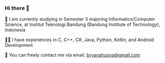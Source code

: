 ### Hi there 👋
🏫 I am currently studying in Semester 3 majoring Informatics/Computer Science, at Institut Teknologi Bandung (Bandung Institute of Technology), Indonesia

👩‍💻 I have experiences in C, C++, C#, Java, Python, Kotlin, and Android Development

📧 You can freely contact me via email, bryanahusna@gmail.com
<!--
**bryanahusna/bryanahusna** is a ✨ _special_ ✨ repository because its `README.md` (this file) appears on your GitHub profile.

Here are some ideas to get you started:

- 🔭 I’m currently working on ...
- 🌱 I’m currently learning ...
- 👯 I’m looking to collaborate on ...
- 🤔 I’m looking for help with ...
- 💬 Ask me about ...
- 📫 How to reach me: ...
- 😄 Pronouns: ...
- ⚡ Fun fact: ...
-->
